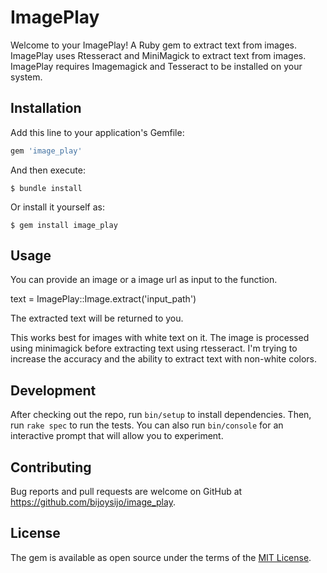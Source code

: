# ImagePlay

Welcome to your ImagePlay! A Ruby gem to extract text from images. ImagePlay uses Rtesseract and MiniMagick to extract text from images. ImagePlay requires Imagemagick and Tesseract to be installed on your system.

## Installation

Add this line to your application's Gemfile:

```ruby
gem 'image_play'
```

And then execute:

    $ bundle install

Or install it yourself as:

    $ gem install image_play

## Usage

You can provide an image or a image url as input to the function.

text = ImagePlay::Image.extract('input_path')

The extracted text will be returned to you.

This works best for images with white text on it. The image is processed using minimagick before extracting text using rtesseract. I'm trying to increase the accuracy and the ability to extract text with non-white colors.

## Development

After checking out the repo, run `bin/setup` to install dependencies. Then, run `rake spec` to run the tests. You can also run `bin/console` for an interactive prompt that will allow you to experiment.

## Contributing

Bug reports and pull requests are welcome on GitHub at https://github.com/bijoysijo/image_play.


## License

The gem is available as open source under the terms of the [MIT License](https://opensource.org/licenses/MIT).
